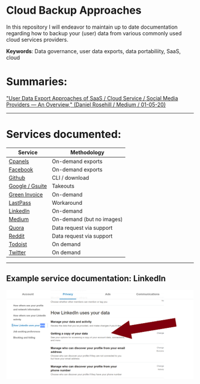 # Cloud Backup Approaches
In this repository I will endeavor to maintain up to date documentation regarding how to backup your (user) data from various commonly used cloud services providers. 

**Keywords**: Data governance, user data exports, data portabiliity, SaaS, cloud

# Summaries:

["User Data Export Approaches of SaaS / Cloud Service / Social Media Providers — An Overview," (Daniel Rosehill /  Medium / 01-05-20)](https://medium.com/daniels-tech-world/user-data-export-approaches-of-saas-cloud-service-social-media-providers-an-overview-2101f6e8bd27?source=friends_link&sk=0fa880e506f3ba5adfed6eb81ad62e62)

<hr>

# Services documented:

| Service | Methodology |
| --- | --- |
| [Cpanels](https://github.com/danielrosehilljlm/CloudBackupApproaches/blob/master/Cpanels.md) | On-demand exports |
| [Facebook](https://github.com/danielrosehilljlm/CloudBackupApproaches/blob/master/Facebook.md) | On-demand exports |
| [Github](https://github.com/danielrosehilljlm/CloudBackupApproaches/blob/master/Github.md) | CLI / download |
| [Google / Gsuite](https://github.com/danielrosehilljlm/CloudBackupApproaches/blob/master/GoogleGsuite.md) | Takeouts |
| [Green Invoice](https://github.com/danielrosehilljlm/CloudBackupApproaches/blob/master/GreenInvoice.md) | On-demand |
| [LastPass](https://github.com/danielrosehilljlm/CloudBackupApproaches/blob/master/LastPass.md) | Workaround |
| [LinkedIn](https://github.com/danielrosehilljlm/CloudBackupApproaches/blob/master/LinkedIn.md) | On-demand |
| [Medium](https://github.com/danielrosehilljlm/CloudBackupApproaches/blob/master/Medium.md) | On-demand (but no images) |
| [Quora](https://github.com/danielrosehilljlm/CloudBackupApproaches/blob/master/Quora.md) | Data request via support |
| [Reddit](https://github.com/danielrosehilljlm/CloudBackupApproaches/blob/master/Reddit.md) | Data request via support |
| [Todoist](https://github.com/danielrosehilljlm/CloudBackupApproaches/blob/master/Todoist.md) | On demand |
| [Twitter](https://github.com/danielrosehilljlm/CloudBackupApproaches/blob/master/Twitter.md) | On demand |

<hr>

## Example service documentation: LinkedIn

![LinkedIn](/images/0108.png)
